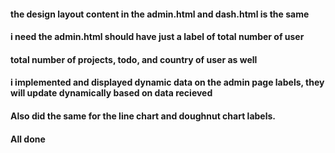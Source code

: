 #### the design layout content in the admin.html and dash.html is the same
#### i need the admin.html should have just a label of total number of user
#### total number of projects, todo, and country of user as well 

#### i implemented and displayed dynamic data on the admin page labels, they will update dynamically based on data recieved
#### Also did the same for the line chart and doughnut chart labels.
#### All done
